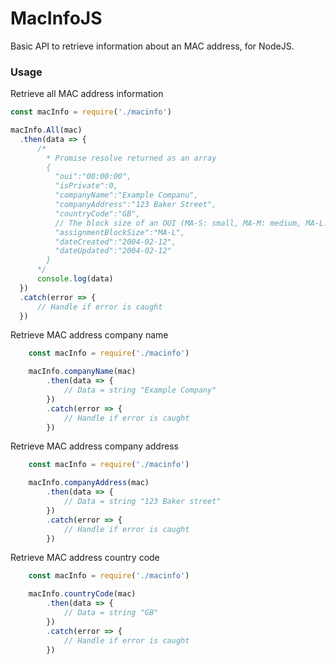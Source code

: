 # MacInfoJS
Basic API to retrieve information about an MAC address, for NodeJS.


### Usage
Retrieve all MAC address information

```js
const macInfo = require('./macinfo')

macInfo.All(mac)
  .then(data => {
      /*
        * Promise resolve returned as an array
        {
          "oui":"00:00:00",
          "isPrivate":0,
          "companyName":"Example Companu",
          "companyAddress":"123 Baker Street",
          "countryCode":"GB",
          // The block size of an OUI (MA-S: small, MA-M: medium, MA-L: Large)
          "assignmentBlockSize":"MA-L",
          "dateCreated":"2004-02-12",
          "dateUpdated":"2004-02-12"
        }
      */
      console.log(data)
  })
  .catch(error => {
      // Handle if error is caught
  })
```

Retrieve MAC address company name
```js
    const macInfo = require('./macinfo')

    macInfo.companyName(mac)
        .then(data => {
            // Data = string "Example Company"
        })
        .catch(error => {
            // Handle if error is caught
        })
```


Retrieve MAC address company address
```js
    const macInfo = require('./macinfo')

    macInfo.companyAddress(mac)
        .then(data => {
            // Data = string "123 Baker street"
        })
        .catch(error => {
            // Handle if error is caught
        })
```

Retrieve MAC address country code
```js
    const macInfo = require('./macinfo')

    macInfo.countryCode(mac)
        .then(data => {
            // Data = string "GB"
        })
        .catch(error => {
            // Handle if error is caught
        })
```

